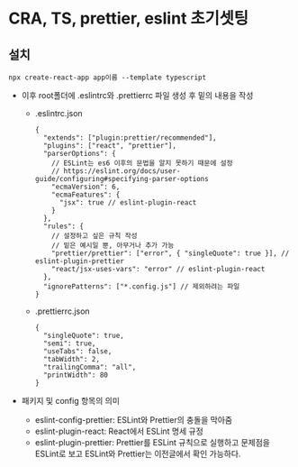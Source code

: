 # CRA, TS, prettier, eslint 초기셋팅

## 설치
```npx create-react-app app이름 --template typescript```

- 이후 root폴더에 .eslintrc와 .prettierrc 파일 생성 후 밑의 내용을 작성

  - .eslintrc.json
    ```
    {
      "extends": ["plugin:prettier/recommended"],
      "plugins": ["react", "prettier"],
      "parserOptions": {
        // ESLint는 es6 이후의 문법을 알지 못하기 때문에 설정
        // https://eslint.org/docs/user-guide/configuring#specifying-parser-options
        "ecmaVersion": 6,
        "ecmaFeatures": {
          "jsx": true // eslint-plugin-react
        }
      },
      "rules": {
        // 설정하고 싶은 규칙 작성
        // 밑은 예시일 뿐, 아무거나 추가 가능
        "prettier/prettier": ["error", { "singleQuote": true }], // eslint-plugin-prettier
        "react/jsx-uses-vars": "error" // eslint-plugin-react
      },
      "ignorePatterns": ["*.config.js"] // 제외하려는 파일
    }
    ```
  - .prettierrc.json
    ```
    {
      "singleQuote": true,
      "semi": true,
      "useTabs": false,
      "tabWidth": 2,
      "trailingComma": "all",
      "printWidth": 80
    }
    ```
- 패키지 및 config 항목의 의미
  - eslint-config-prettier: ESLint와 Prettier의 충돌을 막아줌
  - eslint-plugin-react: React에서 ESLint 명세 규정
  - eslint-plugin-prettier: Prettier를 ESLint 규칙으로 실행하고 문제점을 ESLint로 보고
    ESLint와 Prettier는 이전글에서 확인 가능하다.